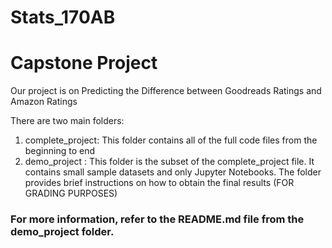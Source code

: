 # Stats_170AB
# Capstone Project
Our project is on Predicting the Difference between Goodreads Ratings and Amazon Ratings

There are two main folders:
   1. complete_project: This folder contains all of the full code files from the beginning to end 
   2. demo_project : This folder is the subset of the complete_project file. It contains small sample datasets and only Jupyter Notebooks.
      The folder provides brief instructions on how to obtain the final results (FOR GRADING PURPOSES)

### For more information, refer to the README.md file from the demo_project folder.
